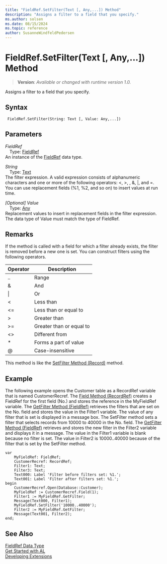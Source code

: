 ```yaml
---
title: "FieldRef.SetFilter(Text [, Any,...]) Method"
description: "Assigns a filter to a field that you specify."
ms.author: solsen
ms.date: 08/15/2024
ms.topic: reference
author: SusanneWindfeldPedersen
---
```

[//]: # (START>DO_NOT_EDIT)
[//]: # (IMPORTANT:Do not edit any of the content between here and the END>DO_NOT_EDIT.)
[//]: # (Any modifications should be made in the .xml files in the ModernDev repo.)
# FieldRef.SetFilter(Text [, Any,...]) Method
> **Version**: _Available or changed with runtime version 1.0._

Assigns a filter to a field that you specify.


## Syntax
```AL
 FieldRef.SetFilter(String: Text [, Value: Any,...])
```
## Parameters
*FieldRef*  
&emsp;Type: [FieldRef](fieldref-data-type.md)  
An instance of the [FieldRef](fieldref-data-type.md) data type.  

*String*  
&emsp;Type: [Text](../text/text-data-type.md)  
The filter expression. A valid expression consists of alphanumeric characters and one or more of the following operators: \<, \>, , &, &#124;, and =. You can use replacement fields (%1, %2, and so on) to insert values at run time.  

*[Optional] Value*  
&emsp;Type: [Any](../any/any-data-type.md)  
Replacement values to insert in replacement fields in the filter expression. The data type of Value must match the type of FieldRef.  



[//]: # (IMPORTANT: END>DO_NOT_EDIT)

## Remarks

If the method is called with a field for which a filter already exists, the filter is removed before a new one is set. You can construct filters using the following operators.  
  
|Operator|Description|  
|--------------|-----------------|  
|..|Range|  
|&|And|  
|&#124;|Or|  
|\<|Less than|  
|\<=|Less than or equal to|  
|>|Greater than|  
|>=|Greater than or equal to|  
|\<>|Different from|  
|\*|Forms a part of value|  
|@|Case-insensitive|  
  
This method is like the [SetFilter Method \(Record\)](../record/record-setfilter-method.md) method.  
  
## Example

The following example opens the Customer table as a RecordRef variable that is named CustomerRecref. The [Field Method \(RecordRef\)](../recordref/recordref-field-method.md) creates a FieldRef for the first field \(No.\) and stores the reference in the MyFieldRef variable. The [GetFilter Method \(FieldRef\)](fieldref-getfilter-method.md) retrieves the filters that are set on the No. field and stores the value in the Filter1 variable. The value of any filter that is set is displayed in a message box. The SetFilter method sets a filter that selects records from 10000 to 40000 in the No. field. The [GetFilter Method \(FieldRef\)](fieldref-getfilter-method.md) retrieves and stores the new filter in the Filter2 variable and displays it in a message. The value in the Filter1 variable is blank because no filter is set. The value in Filter2 is 10000..40000 because of the filter that is set by the SetFilter method.
 
```al
var
    MyFieldRef: FieldRef;
    CustomerRecref: RecordRef;
    Filter1: Text;
    Filter3: Text;
    Text000: Label 'Filter before filters set: %1.';
    Text001: Label 'Filter after filters set: %1.';
begin
    CustomerRecref.Open(Database::Customer);  
    MyFieldRef := CustomerRecref.Field(1);  
    Filter1 := MyFieldRef.GetFilter;  
    Message(Text000, Filter1);  
    MyFieldRef.SetFilter('10000..40000');  
    Filter2 := MyFieldRef.GetFilter;  
    Message(Text001, Filter2);  
end;
```  
  
## See Also
[FieldRef Data Type](fieldref-data-type.md)  
[Get Started with AL](../../devenv-get-started.md)  
[Developing Extensions](../../devenv-dev-overview.md)
